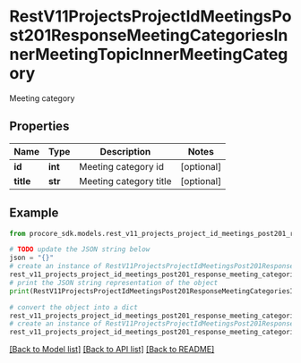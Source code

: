 # RestV11ProjectsProjectIdMeetingsPost201ResponseMeetingCategoriesInnerMeetingTopicInnerMeetingCategory

Meeting category

## Properties

Name | Type | Description | Notes
------------ | ------------- | ------------- | -------------
**id** | **int** | Meeting category id | [optional] 
**title** | **str** | Meeting category title | [optional] 

## Example

```python
from procore_sdk.models.rest_v11_projects_project_id_meetings_post201_response_meeting_categories_inner_meeting_topic_inner_meeting_category import RestV11ProjectsProjectIdMeetingsPost201ResponseMeetingCategoriesInnerMeetingTopicInnerMeetingCategory

# TODO update the JSON string below
json = "{}"
# create an instance of RestV11ProjectsProjectIdMeetingsPost201ResponseMeetingCategoriesInnerMeetingTopicInnerMeetingCategory from a JSON string
rest_v11_projects_project_id_meetings_post201_response_meeting_categories_inner_meeting_topic_inner_meeting_category_instance = RestV11ProjectsProjectIdMeetingsPost201ResponseMeetingCategoriesInnerMeetingTopicInnerMeetingCategory.from_json(json)
# print the JSON string representation of the object
print(RestV11ProjectsProjectIdMeetingsPost201ResponseMeetingCategoriesInnerMeetingTopicInnerMeetingCategory.to_json())

# convert the object into a dict
rest_v11_projects_project_id_meetings_post201_response_meeting_categories_inner_meeting_topic_inner_meeting_category_dict = rest_v11_projects_project_id_meetings_post201_response_meeting_categories_inner_meeting_topic_inner_meeting_category_instance.to_dict()
# create an instance of RestV11ProjectsProjectIdMeetingsPost201ResponseMeetingCategoriesInnerMeetingTopicInnerMeetingCategory from a dict
rest_v11_projects_project_id_meetings_post201_response_meeting_categories_inner_meeting_topic_inner_meeting_category_from_dict = RestV11ProjectsProjectIdMeetingsPost201ResponseMeetingCategoriesInnerMeetingTopicInnerMeetingCategory.from_dict(rest_v11_projects_project_id_meetings_post201_response_meeting_categories_inner_meeting_topic_inner_meeting_category_dict)
```
[[Back to Model list]](../README.md#documentation-for-models) [[Back to API list]](../README.md#documentation-for-api-endpoints) [[Back to README]](../README.md)


